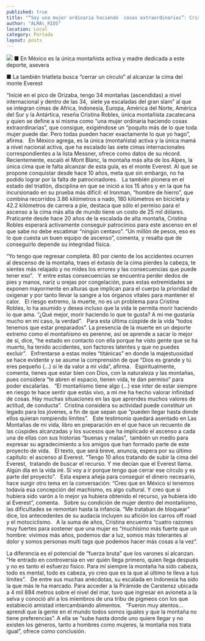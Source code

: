 ```yaml
---
published: true
title: "“Soy una mujer ordinaria haciendo  cosas extraordinarias”: Cristina Robles"
author: "ALMA\_RIOS"
location: Local
category: Portada
layout: posts
---
```


![](http://i.imgur.com/2KZnVvDm.jpg)
■ En México es la única montañista activa y madre dedicada a este deporte, asevera 

■ La también triatleta busca “cerrar un círculo” al alcanzar la cima del monte Everest

“Inicié en el pico de Orizaba, tengo 34 montañas (ascendidas) a nivel internacional y dentro de las 34,  siete ya escaladas del gran slam” al que se integran cimas de Africa, Indonesia, Europa, América del Norte, América del Sur y la Antártica, reseña Cristina Robles, única montañista zacatecana y quien se define a sí misma como “una mujer ordinaria haciendo cosas extraordinarias”, que consigue, exigiéndose un “poquito más de lo que toda mujer puede dar. Pero todas pueden hacer exactamente lo que yo hago”, afirma.
 
 En México agrega, es la única (montañista) activa y la única mamá a nivel nacional activa, que ha escalado las siete cimas internacionales correspondientes a la lista Messner, ofrece como datos de su récord.
 
 Recientemente, escaló el Mont Blanc, la montaña más alta de los Alpes, la única cima que le falta alcanzar de esta guía, es el monte Everest. Al que se propone conquistar desde hace 10 años, meta que sin embargo, no ha podido lograr por la falta de patrocinadores.
 
 La también pionera en el estado del triatlón, disciplina en que se inició a los 15 años y en la que ha incursionado en su prueba más difícil: el Ironman, “hombre de hierro”, que combina recorridos 3.86 kilómetros a nado, 180 kilómetros en bicicleta y 42.2 kilómetros de carrera a pie, destaca que sólo el permiso para el ascenso a la cima más alta de mundo tiene un costo de 25 mil dólares.
 
 Praticante desde hace 20 años de la escalada de alta montaña, Cristina Robles esperará activamente conseguir patrocinios para este ascenso en el que sabe no debe escatimar “ningún centavo”. “Un millón de pesos, eso es lo que cuesta un buen equipo de ascenso”, comenta, y resalta que de conseguirlo depende su integridad física.

“Yo tengo que regresar completa. 80 por ciento de los accidentes ocurren al descenso de la montaña, traes el éxtasis de la cima pierdes la cabeza, te sientes más relajado y no mides los errores y las consecuencias que puede tener eso”.
 
 Y entre estas consecuencias se encuentra perder dedos de pies y manos, nariz u orejas por congelación, pues estas extremidades se exponen mayormente en alturas que implican para el cuerpo la prioridad de oxigenar y por tanto llevar la sangre a los órganos vitales para mantener el calor.
 
 El riesgo extremo, la muerte, no es un problema para Cristina Robles, lo ha asumido y desea incluso que la vida le permita morir haciendo lo que ama. “¿Qué mejor, morir haciendo lo que te gusta? A mí me gustaría mucho en mi caso, la verdad”.
 
 Para esta última cúspide de la vida “todos tenemos que estar preparados”. La presencia de la muerte en un deporte extremo como el montañismo es perenne, así se aprende a sacar lo mejor de sí, dice, “he estado en contacto con ella porque he visto gente que se ha muerto, ha tenido accidentes, son factores latentes y que no puedes excluir”.
 
 Enfrentarse a estas moles “titánicas” en donde la majestuosidad se hace evidente y se asume la comprensión de que “Dios es grande y tú eres pequeño (…) sí le da valor a mi vida”, afirma.
 
 Espiritualmente, comenta, tienes que estar bien con Dios, con la naturaleza y las montañas, pues considera “te abren el espacio, tienen vida, te dan permiso” para poder escalarlas.
 
 “El montañismo tiene algo (…) ese inter de estar siempre en riesgo te hace sentir que estás vivo, a mí me ha hecho valorar infinidad de cosas. Hay muchas situaciones en las que aprendes muchos valores de actitud, de conducta”.
 Cristina considera su actividad puede constituir un legado para los jóvenes, a fin de que sepan que “pueden llegar hasta donde ellos quieran rompiendo límites”.
 
 Este testimonio quedará asentado en Las Montañas de mi vida, libro en preparación en el que hace un recuento de las cúspides alcanzadas y los sucesos que ha implicado el ascenso a cada una de ellas con sus historias “buenas y malas”,  también un medio para expresar su agradecimiento a los amigos que han formado parte de este proyecto de vida.
 
 El texto, que será breve, anuncia, espera por su último capítulo: el ascenso al Everest. “Tengo 10 años tratando de subir la cima del Everest,  tratando de buscar el recurso. Y me decían que el Everest llama. Algún día en la vida iré. Sí voy a ir porque tengo que cerrar ese círculo y es parte del proyecto”.
 
 Esta espera añeja para conseguir el dinero necesario, hace surgir otro tema en la conversación: “Creo que en México sí tenemos todavía esa concepción del machismo, es algo cultural. Y creo que si hubiera sido varón a lo mejor ya hubiera obtenido el recurso, ya hubiera ido al Everest”, comenta.
 
 Sobre su condición de mujer dentro del montañismo, las dificultades se remontan hasta la infancia. “Me trataban de bloquear” dice, los antecedentes de su audacia incluyen su afición los carros off road y el motociclismo.
 
 A la suma de años, Cristina encuentra “cuatro razones muy fuertes para sostener que una mujer es “muchísimo más fuerte que un hombre: vivimos más años, podemos dar a luz, somos más tolerantes al dolor y somos personas multi tags que podemos hacer más cosas a la vez”.

La diferencia es el potencial de “fuerza bruta” que los varones sí alcanzan. “He entrado en controversia en ver quién llega primero, quien llega después y no es tanto el esfuerzo físico. Para mí siempre la montaña ha sido cabeza, todo es mental, todo es cabeza, yo creo que es la que al último te lleva a tus límites”.
 
 De entre sus muchas anécdotas, su escalada en Indonesia ha sido la que más le ha marcado. Para acceder a la Pirámide de Carstensz ubicada a 4 mil 884 metros sobre el nivel del mar, tuvo que ingresar en avioneta a la selva y conoció ahí a los miembros de una tribu de pigmeos con los que estableció amistad intercambiando alimentos.
 
 “Fueron muy atentos…aprendí que la gente en el mundo todos somos iguales y que la montaña no tiene preferencias”. A ella se “sube hasta donde uno quiere llegar y no existen los géneros, tanto a hombres como mujeres, la montaña nos trata igual”, ofrece como conclusión.
